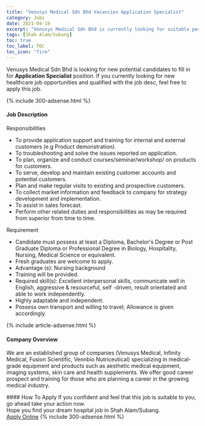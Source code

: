 ```yaml
---
title: "Venusys Medical Sdn Bhd Vacancies Application Specialist" 
category: Jobs 
date: 2021-04-19 
excerpt: "Venusys Medical Sdn Bhd is currently looking for suitable person to fill in the Application Specialist which positioned at Shah Alam/Subang" 
tags: [Shah Alam/Subang] 
toc: true 
toc_label: TOC 
toc_icon: "fire" 
--- 
```


<p>Venusys Medical Sdn Bhd is looking for new potential candidates to fill in for <b>Application Specialist</b> position. If you currently looking for new healthcare job opportunities and qualified with the job desc, feel free to apply this job.
</p>{% include 300-adsense.html %} 
<div><div><h4>Job Description</h4></div><div><div><span><div><p>Responsibilities</p><ul><li>To provide application support and training for internal and external customers (e.g Product demonstration).</li><li>To troubleshooting and solve the issues reported on application.</li><li>To plan, organize and conduct courses/seminar/workshop/ on products for customers.</li><li>To serve, develop and maintain existing customer accounts and potential customers.</li><li>Plan and make regular visits to existing and prospective customers.</li><li>To collect market information and feedback to company for strategy development and implementation.</li><li>To assist in sales forecast.</li><li>Perform other related duties and responsibilities as may be required from superior from time to time.</li></ul><p>Requirement</p><ul><li>Candidate must possess at least a Diploma, Bachelor's Degree or Post Graduate Diploma or Professional Degree in Biology, Hospitality, Nursing, Medical Science or equivalent.</li><li>Fresh graduates are welcome to apply.</li><li>Advantage (s): Nursing background</li><li>Training will be provided.</li><li>Required skill(s): Excellent interpersonal skills, communicate well in English, aggressive &amp; resourceful, self -driven, result orientated and able to work independently.</li><li>Highly adaptable and independent.</li><li>Possess own transport and willing to travel; Allowance is given accordingly.</li></ul></div></span></div></div></div> 
{% include article-adsense.html %} 
<div><div><h4>Company Overview</h4></div><div><div><span><div><p>We are an established group of companies (Venusys Medical, Infinity Medical, Fusion Scientific, Vennbio Nutriceutical) specializing in medical-grade equipment and products such as aesthetic medical equipment, imaging systems, skin care and health supplements. We offer good career prospect and training for those who are planning a career in the growing medical industry.</p></div></span></div></div></div> 
#### How To Apply 
If you confident and feel that this job is suitable to you, go ahead take your action now. <br/> 
Hope you find your dream hospital job in Shah Alam/Subang. <br/> 
<a href="https://www.jobstreet.com.my/en/job/application-specialist-4541119?jobId=jobstreet-my-job-4541119" class="btn btn--warning" target="_blank" rel="nofollow noopenner">Apply Online</a> 
{% include 300-adsense.html %} 